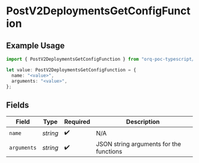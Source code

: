# PostV2DeploymentsGetConfigFunction

## Example Usage

```typescript
import { PostV2DeploymentsGetConfigFunction } from "orq-poc-typescript/models/operations";

let value: PostV2DeploymentsGetConfigFunction = {
  name: "<value>",
  arguments: "<value>",
};
```

## Fields

| Field                                   | Type                                    | Required                                | Description                             |
| --------------------------------------- | --------------------------------------- | --------------------------------------- | --------------------------------------- |
| `name`                                  | *string*                                | :heavy_check_mark:                      | N/A                                     |
| `arguments`                             | *string*                                | :heavy_check_mark:                      | JSON string arguments for the functions |